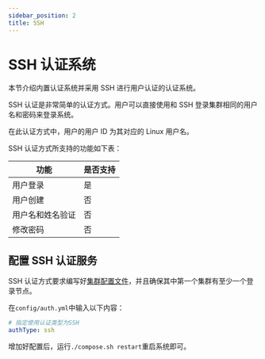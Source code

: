 ```yaml
---
sidebar_position: 2
title: SSH
---
```


# SSH 认证系统

本节介绍内置认证系统并采用 SSH 进行用户认证的认证系统。

SSH 认证是非常简单的认证方式。用户可以直接使用和 SSH 登录集群相同的用户名和密码来登录系统。

在此认证方式中，用户的用户 ID 为其对应的 Linux 用户名。

SSH 认证方式所支持的功能如下表：

| 功能             | 是否支持 |
| ---------------- | -------- |
| 用户登录         | 是       |
| 用户创建         | 否       |
| 用户名和姓名验证 | 否       |
| 修改密码         | 否       |

## 配置 SSH 认证服务

SSH 认证方式要求编写好[集群配置文件](../clusterConfig.md)，并且确保其中第一个集群有至少一个登录节点。

在`config/auth.yml`中输入以下内容：

```yaml title="config/auth.yml"
# 指定使用认证类型为SSH
authType: ssh
```

增加好配置后，运行`./compose.sh restart`重启系统即可。
